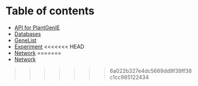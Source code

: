 # Table of contents

* [API for PlantGenIE](README.md)
* [Databases](databases.md)
* [GeneList](genelist.md)
* [Experiment](experiments.md)
<<<<<<< HEAD
* [Network](network.md)
=======
* [Network](network.md)

>>>>>>> 6a022b327e4dc5669dd9f39ff38c1cc985122434
